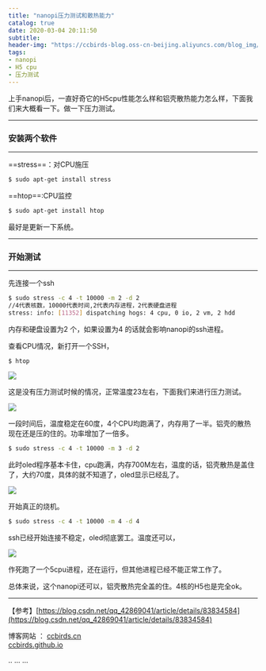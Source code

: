 ```yaml
---
title: "nanopi压力测试和散热能力"
catalog: true
date: 2020-03-04 20:11:50
subtitle: 
header-img: "https://ccbirds-blog.oss-cn-beijing.aliyuncs.com/blog_img/Demo.png"
tags:
- nanopi
- H5 cpu
- 压力测试
---
```

上手nanopi后，一直好奇它的H5cpu性能怎么样和铝壳散热能力怎么样，下面我们来大概看一下。做一下压力测试。

---

### 安装两个软件

---

==stress==：对CPU施压

```bash
$ sudo apt-get install stress
```



==htop==:CPU监控

```bash
$ sudo apt-get install htop
```

最好是更新一下系统。

---

### 开始测试

---

先连接一个ssh

```bash
$ sudo stress -c 4 -t 10000 -m 2 -d 2   
//4代表核数，10000代表时间,2代表内存进程，2代表硬盘进程
stress: info: [11352] dispatching hogs: 4 cpu, 0 io, 2 vm, 2 hdd
```



内存和硬盘设置为2 个，如果设置为4 的话就会影响nanopi的ssh进程。

查看CPU情况，新打开一个SSH，

```bash
$ htop
```

![](https://ccbirds-blog.oss-cn-beijing.aliyuncs.com/blog_img/nanopi_cpu1.png)

这是没有压力测试时候的情况，正常温度23左右，下面我们来进行压力测试。

![](https://ccbirds-blog.oss-cn-beijing.aliyuncs.com/blog_img/nanopi_cpu2.png)

一段时间后，温度稳定在60度，4个CPU均跑满了，内存用了一半。铝壳的散热现在还是压的住的。功率增加了一倍多。

```bash
$ sudo stress -c 4 -t 10000 -m 3 -d 2 
```

此时oled程序基本卡住，cpu跑满，内存700M左右，温度的话，铝壳散热是盖住了，大约70度，具体的就不知道了，oled显示已经乱了。

![](https://ccbirds-blog.oss-cn-beijing.aliyuncs.com/blog_img/cpu3.png)

开始真正的烧机。

```bash
$ sudo stress -c 4 -t 10000 -m 4 -d 4 
```

ssh已经开始连接不稳定，oled彻底罢工。温度还可以，

![](https://ccbirds-blog.oss-cn-beijing.aliyuncs.com/blog_img/cpu4.png)

作死跑了一个5cpu进程，还在运行，但其他进程已经不能正常工作了。

总体来说，这个nanopi还可以，铝壳散热完全盖的住。4核的H5也是完全ok。

---

【参考】[https://blog.csdn.net/qq_42869041/article/details/83834584](https://blog.csdn.net/qq_42869041/article/details/83834584)



博客网站  ：
[ccbirds.cn](http://ccbirds.cn)   
[ccbirds.github.io](https://ccbirds.github.io/)



<head>
    ..
    <script src='//unpkg.com/valine/dist/Valine.min.js'></script>
    ...
</head>
<body>
    ...
    <div id="vcomments"></div>
    <script>
        new Valine({
            el: '#vcomments' ,
	    appId: 'vXidTKzEclYBf4IxomY5Vqo5-gzGzoHsz',
    	    appKey: 'YYe3hk4yLV5lQ3M5oO7tHE6t',
            notify:false, 
            verify:false, 
            avatar:'mp', 
            placeholder: 'ヾﾉ≧∀≦)o来啊，快活啊' 
        })
    </script>
</body>

